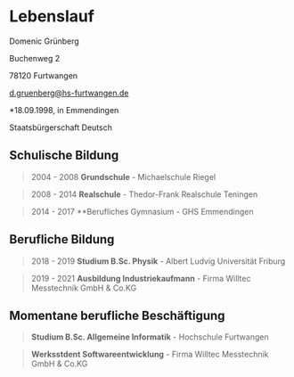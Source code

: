 # Lebenslauf

Domenic Grünberg

Buchenweg 2

78120 Furtwangen

d.gruenberg@hs-furtwangen.de





*18.09.1998, in Emmendingen

Staatsbürgerschaft Deutsch


## Schulische Bildung

> 2004 - 2008		**Grundschule** - Michaelschule Riegel

> 2008 - 2014		**Realschule** - Thedor-Frank Realschule Teningen

> 2014 - 2017		**Berufliches Gymnasium - GHS Emmendingen


## Berufliche Bildung

> 2018 - 2019		**Studium B.Sc. Physik** - Albert Ludvig Universität Friburg

> 2019 - 2021		**Ausbildung Industriekaufmann** - Firma Willtec Messtechnik GmbH & Co.KG


## Momentane berufliche Beschäftigung

> **Studium B.Sc. Allgemeine Informatik** - Hochschule Furtwangen

> **Werksstdent Softwareentwicklung** - Firma Willtec Messtechnik GmbH & Co.KG

